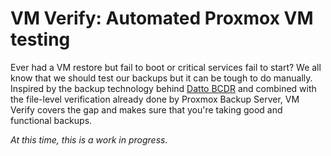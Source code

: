 # VM Verify: Automated Proxmox VM testing

Ever had a VM restore but fail to boot or critical services fail to start? We all know that we should test our backups but it can be tough to do manually. Inspired by the backup technology behind [Datto BCDR](https://www.datto.com/products/siris/features/) and combined with the file-level verification already done by Proxmox Backup Server, VM Verify covers the gap and makes sure that you're taking good and functional backups.

*At this time, this is a work in progress.*